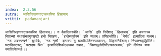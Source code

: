 ```yaml
---
index:  2.3.56
sutra:  जासिनिप्रहणनाटक्राथपिषां हिंसायाम्
vritti:  padamanjari
---
```


	जासिनिप्रहणनाटक्राथपिषां हिंसायाम्।। न दैवादिकस्येति। `जासि` इति निर्देशाद् `हिसायाम्` इति वचनाच्च निप्राभ्यां यथासंभवमुपसृष्टो हनो निप्रहणः, `हन्तेरत्पूर्वस्य` इति णत्वम्। प्रणिहन्तीति। `नेर्गद` इत्यादिना णत्वम्। `नट अवस्यन्दने` चुरादिः, `नट नृत्तौ` इत्यस्य तु घटादिपठितस्याग्रहणम्, विकृतनिर्देशात्। निपातनाद्वद्धिरिति। घटादिपाठस्तु `घटादयः षितः` इत्यातिदेशिकोऽङ्यथा स्यात्, `चिण्णमुलोर्दीर्घोऽन्यतरस्याम्` इति दीर्घश्च यथा स्यादित्येवमर्थः।।
